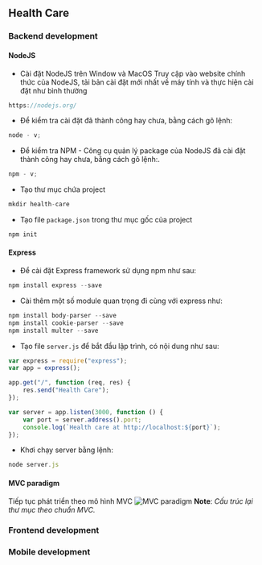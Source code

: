 ## Health Care

### Backend development

#### NodeJS

-   Cài đặt NodeJS trên Window và MacOS
    Truy cập vào website chính thức của NodeJS, tải bản cài đặt mới nhất về máy tính và thực hiện cài đặt như bình thường

```js
https://nodejs.org/
```

-   Để kiểm tra cài đặt đã thành công hay chưa, bằng cách gõ lệnh:

```js
node - v;
```

-   Để kiểm tra NPM - Công cụ quản lý package của NodeJS đã cài đặt thành công hay chưa, bằng cách gõ lệnh:.

```js
npm - v;
```

-   Tạo thư mục chứa project

```js
mkdir health-care
```

-   Tạo file `package.json` trong thư mục gốc của project

```js
npm init
```

#### Express

-   Để cài đặt Express framework sử dụng npm như sau:

```js
npm install express --save
```

-   Cài thêm một số module quan trọng đi cùng với express như:

```js
npm install body-parser --save
npm install cookie-parser --save
npm install multer --save
```

-   Tạo file `server.js` để bắt đầu lập trình, có nội dung như sau:

```js
var express = require("express");
var app = express();

app.get("/", function (req, res) {
    res.send("Health Care");
});

var server = app.listen(3000, function () {
    var port = server.address().port;
    console.log(`Health care at http://localhost:${port}`);
});
```

-   Khơi chạy server bằng lệnh:

```js
node server.js
```

#### MVC paradigm

Tiếp tục phát triển theo mô hình MVC
![MVC paradigm](https://camo.githubusercontent.com/afe2798199dae8a62dbe378fda06f6b1356f6e95a9704c7019023c0eb1822abd/68747470733a2f2f692e696d6775722e636f6d2f36306c494f6c692e706e67)
**Note**: _Cấu trúc lại thư mục theo chuẩn MVC._

### Frontend development

### Mobile development
